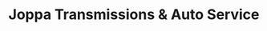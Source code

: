 ---
title: "Joppa Transmissions & Auto Service"
url: /joppa/joppa-transmissions-und-auto-service/
shop: Autowerkstatt
---